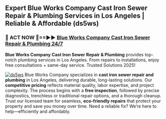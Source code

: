 ## Expert Blue Works Company Cast Iron Sewer Repair & Plumbing Services in Los Angeles | Reliable & Affordable (ds5ws)  

<h3>🚿 ACT NOW 🌟==►► <a href="https://tinyurl.com/2ne6vx2x" rel="nofollow">Blue Works Company Cast Iron Sewer Repair & Plumbing 24/7</a></h3>

**Blue Works Company Cast Iron Sewer Repair & Plumbing** provides top-notch plumbing services in Los Angeles. From repairs to installations, enjoy free consultations + same-day service. Trusted Solutions 2025!

[![ds5ws](https://i.imgur.com/4PFF4AK.jpeg)](https://tinyurl.com/2ne6vx2x)
Blue Works Company specializes in **cast iron sewer repair and plumbing** in Los Angeles, delivering durable, long-lasting solutions. Our **competitive pricing** reflects material quality, labor expertise, and project complexity. The process begins with a **free inspection**, followed by precise diagnostics, trenchless or traditional repair options, and a thorough cleanup. Trust our licensed team for seamless, **eco-friendly repairs** that protect your property and save you money over time. Need a reliable fix? We’re here to help—efficiently and affordably.